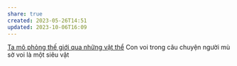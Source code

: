 ```yaml
---
share: true
created: 2023-05-26T14:51
updated: 2023-10-06T16:09
---
```

[Ta mô phỏng thế giới qua những vật thể](./Ta%20m%C3%B4%20ph%E1%BB%8Fng%20th%E1%BA%BF%20gi%E1%BB%9Bi%20qua%20nh%E1%BB%AFng%20v%E1%BA%ADt%20th%E1%BB%83.md)
Con voi trong câu chuyện người mù sờ voi là một siêu vật
